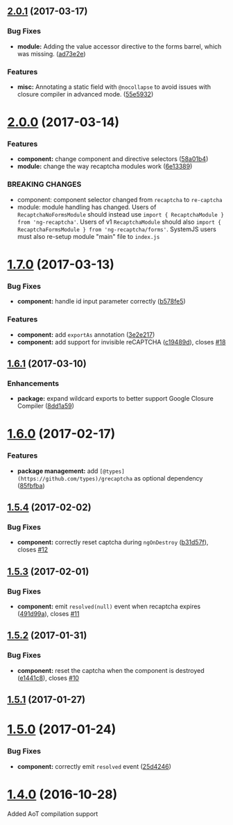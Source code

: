 <a name="2.0.1"></a>
## [2.0.1](https://github.com/DethAriel/ng-recaptcha/compare/v2.0.0...v2.0.1) (2017-03-17)


### Bug Fixes

* **module:** Adding the value accessor directive to the forms barrel, which was missing. ([ad73e2e](https://github.com/DethAriel/ng-recaptcha/commit/ad73e2e))


### Features

* **misc:** Annotating a static field with `@nocollapse` to avoid issues with closure compiler in advanced mode. ([55e5932](https://github.com/DethAriel/ng-recaptcha/commit/55e5932))



<a name="2.0.0"></a>
# [2.0.0](https://github.com/DethAriel/ng-recaptcha/compare/v1.7.0...v2.0.0) (2017-03-14)


### Features

* **component:** change component and directive selectors ([58a01b4](https://github.com/DethAriel/ng-recaptcha/commit/58a01b4))
* **module:** change the way recaptcha modules work ([6e13389](https://github.com/DethAriel/ng-recaptcha/commit/6e13389))


### BREAKING CHANGES

* component: component selector changed from `recaptcha` to `re-captcha`
* module: module handling has changed.
Users of `RecaptchaNoFormsModule` should instead use `import { RecaptchaModule } from 'ng-recaptcha'`. Users of v1 `RecaptchaModule` should also `import { RecaptchaFormsModule } from 'ng-recaptcha/forms'`. SystemJS users must also re-setup module "main" file to `index.js`



<a name="1.7.0"></a>
# [1.7.0](https://github.com/DethAriel/ng2-recaptcha/compare/v1.6.1...v1.7.0) (2017-03-13)


### Bug Fixes

* **component:** handle id input parameter correctly ([b578fe5](https://github.com/DethAriel/ng2-recaptcha/commit/b578fe5))


### Features

* **component:** add `exportAs` annotation ([3e2e217](https://github.com/DethAriel/ng2-recaptcha/commit/3e2e217))
* **component:** add support for invisible reCAPTCHA ([c19489d](https://github.com/DethAriel/ng2-recaptcha/commit/c19489d)), closes [#18](https://github.com/DethAriel/ng2-recaptcha/issues/18)



<a name="1.6.1"></a>
## [1.6.1](https://github.com/DethAriel/ng2-recaptcha/compare/v1.6.0...v1.6.1) (2017-03-10)


### Enhancements

* **package:** expand wildcard exports to better support Google Closure Compiler ([8dd1a59](https://github.com/DethAriel/ng2-recaptcha/commit/8dd1a59))

<a name="1.6.0"></a>
# [1.6.0](https://github.com/DethAriel/ng2-recaptcha/compare/v1.5.4...v1.6.0) (2017-02-17)


### Features

* **package management:** add `[@types](https://github.com/types)/grecaptcha` as optional dependency ([85fbfba](https://github.com/DethAriel/ng2-recaptcha/commit/85fbfba))



<a name="1.5.4"></a>
## [1.5.4](https://github.com/DethAriel/ng2-recaptcha/compare/v1.5.3...v1.5.4) (2017-02-02)


### Bug Fixes

* **component:** correctly reset captcha during `ngOnDestroy` ([b31d57f](https://github.com/DethAriel/ng2-recaptcha/commit/b31d57f)), closes [#12](https://github.com/DethAriel/ng2-recaptcha/issues/12)



<a name="1.5.3"></a>
## [1.5.3](https://github.com/DethAriel/ng2-recaptcha/compare/v1.5.2...v1.5.3) (2017-02-01)


### Bug Fixes

* **component:** emit `resolved(null)` event when recaptcha expires ([491d99a](https://github.com/DethAriel/ng2-recaptcha/commit/491d99a)), closes [#11](https://github.com/DethAriel/ng2-recaptcha/issues/11)



<a name="1.5.2"></a>
## [1.5.2](https://github.com/DethAriel/ng2-recaptcha/compare/v1.5.1...v1.5.2) (2017-01-31)


### Bug Fixes

* **component:** reset the captcha when the component is destroyed ([e1441c8](https://github.com/DethAriel/ng2-recaptcha/commit/e1441c8)), closes [#10](https://github.com/DethAriel/ng2-recaptcha/issues/10)



<a name="1.5.1"></a>
## [1.5.1](https://github.com/DethAriel/ng2-recaptcha/compare/v1.5.0...v1.5.1) (2017-01-27)



<a name="1.5.0"></a>
# [1.5.0](https://github.com/DethAriel/ng2-recaptcha/compare/v1.4.0...v1.5.0) (2017-01-24)


### Bug Fixes

* **component:** correctly emit `resolved` event ([25d4246](https://github.com/DethAriel/ng2-recaptcha/commit/25d4246))



<a name="1.4.0"></a>
# [1.4.0](https://github.com/DethAriel/ng2-recaptcha/compare/v1.3.2...v1.4.0) (2016-10-28)

Added AoT compilation support
